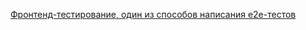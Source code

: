 [Фронтенд-тестирование, один из способов написания e2e-тестов](https://medium.com/@litinskii/%D1%84%D1%80%D0%BE%D0%BD%D1%82%D0%B5%D0%BD%D0%B4-%D1%82%D0%B5%D1%81%D1%82%D0%B8%D1%80%D0%BE%D0%B2%D0%B0%D0%BD%D0%B8%D0%B5-%D0%BE%D0%B4%D0%B8%D0%BD-%D0%B8%D0%B7-%D1%81%D0%BF%D0%BE%D1%81%D0%BE%D0%B1%D0%BE%D0%B2-%D0%BD%D0%B0%D0%BF%D0%B8%D1%81%D0%B0%D0%BD%D0%B8%D1%8F-e2e-%D1%82%D0%B5%D1%81%D1%82%D0%BE%D0%B2-b6cf7e52d484)